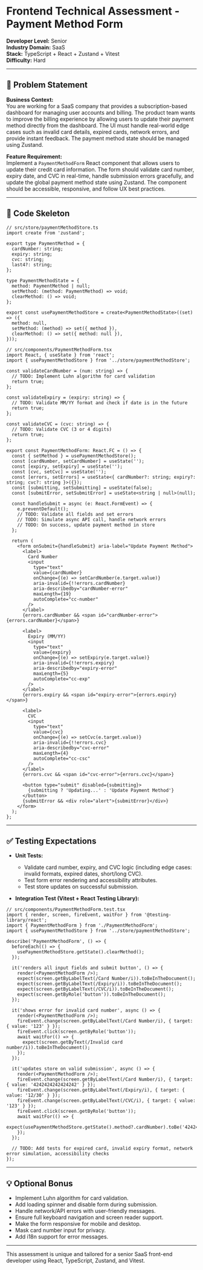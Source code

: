 # Frontend Technical Assessment - Payment Method Form

**Developer Level:** Senior  
**Industry Domain:** SaaS  
**Stack:** TypeScript + React + Zustand + Vitest  
**Difficulty:** Hard  

---

## 📘 Problem Statement

**Business Context:**  
You are working for a SaaS company that provides a subscription-based dashboard for managing user accounts and billing. The product team wants to improve the billing experience by allowing users to update their payment method directly from the dashboard. The UI must handle real-world edge cases such as invalid card details, expired cards, network errors, and provide instant feedback. The payment method state should be managed using Zustand.

**Feature Requirement:**  
Implement a `PaymentMethodForm` React component that allows users to update their credit card information. The form should validate card number, expiry date, and CVC in real-time, handle submission errors gracefully, and update the global payment method state using Zustand. The component should be accessible, responsive, and follow UX best practices.

---

## 🧩 Code Skeleton

```tsx
// src/store/paymentMethodStore.ts
import create from 'zustand';

export type PaymentMethod = {
  cardNumber: string;
  expiry: string;
  cvc: string;
  last4?: string;
};

type PaymentMethodState = {
  method: PaymentMethod | null;
  setMethod: (method: PaymentMethod) => void;
  clearMethod: () => void;
};

export const usePaymentMethodStore = create<PaymentMethodState>((set) => ({
  method: null,
  setMethod: (method) => set({ method }),
  clearMethod: () => set({ method: null }),
}));

// src/components/PaymentMethodForm.tsx
import React, { useState } from 'react';
import { usePaymentMethodStore } from '../store/paymentMethodStore';

const validateCardNumber = (num: string) => {
  // TODO: Implement Luhn algorithm for card validation
  return true;
};

const validateExpiry = (expiry: string) => {
  // TODO: Validate MM/YY format and check if date is in the future
  return true;
};

const validateCVC = (cvc: string) => {
  // TODO: Validate CVC (3 or 4 digits)
  return true;
};

export const PaymentMethodForm: React.FC = () => {
  const { setMethod } = usePaymentMethodStore();
  const [cardNumber, setCardNumber] = useState('');
  const [expiry, setExpiry] = useState('');
  const [cvc, setCvc] = useState('');
  const [errors, setErrors] = useState<{ cardNumber?: string; expiry?: string; cvc?: string }>({});
  const [submitting, setSubmitting] = useState(false);
  const [submitError, setSubmitError] = useState<string | null>(null);

  const handleSubmit = async (e: React.FormEvent) => {
    e.preventDefault();
    // TODO: Validate all fields and set errors
    // TODO: Simulate async API call, handle network errors
    // TODO: On success, update payment method in store
  };

  return (
    <form onSubmit={handleSubmit} aria-label="Update Payment Method">
      <label>
        Card Number
        <input
          type="text"
          value={cardNumber}
          onChange={(e) => setCardNumber(e.target.value)}
          aria-invalid={!!errors.cardNumber}
          aria-describedby="cardNumber-error"
          maxLength={19}
          autoComplete="cc-number"
        />
      </label>
      {errors.cardNumber && <span id="cardNumber-error">{errors.cardNumber}</span>}

      <label>
        Expiry (MM/YY)
        <input
          type="text"
          value={expiry}
          onChange={(e) => setExpiry(e.target.value)}
          aria-invalid={!!errors.expiry}
          aria-describedby="expiry-error"
          maxLength={5}
          autoComplete="cc-exp"
        />
      </label>
      {errors.expiry && <span id="expiry-error">{errors.expiry}</span>}

      <label>
        CVC
        <input
          type="text"
          value={cvc}
          onChange={(e) => setCvc(e.target.value)}
          aria-invalid={!!errors.cvc}
          aria-describedby="cvc-error"
          maxLength={4}
          autoComplete="cc-csc"
        />
      </label>
      {errors.cvc && <span id="cvc-error">{errors.cvc}</span>}

      <button type="submit" disabled={submitting}>
        {submitting ? 'Updating...' : 'Update Payment Method'}
      </button>
      {submitError && <div role="alert">{submitError}</div>}
    </form>
  );
};
```

---

## ✅ Testing Expectations

- **Unit Tests:**  
  - Validate card number, expiry, and CVC logic (including edge cases: invalid formats, expired dates, short/long CVC).
  - Test form error rendering and accessibility attributes.
  - Test store updates on successful submission.

- **Integration Test (Vitest + React Testing Library):**

```tsx
// src/components/PaymentMethodForm.test.tsx
import { render, screen, fireEvent, waitFor } from '@testing-library/react';
import { PaymentMethodForm } from './PaymentMethodForm';
import { usePaymentMethodStore } from '../store/paymentMethodStore';

describe('PaymentMethodForm', () => {
  beforeEach(() => {
    usePaymentMethodStore.getState().clearMethod();
  });

  it('renders all input fields and submit button', () => {
    render(<PaymentMethodForm />);
    expect(screen.getByLabelText(/Card Number/i)).toBeInTheDocument();
    expect(screen.getByLabelText(/Expiry/i)).toBeInTheDocument();
    expect(screen.getByLabelText(/CVC/i)).toBeInTheDocument();
    expect(screen.getByRole('button')).toBeInTheDocument();
  });

  it('shows error for invalid card number', async () => {
    render(<PaymentMethodForm />);
    fireEvent.change(screen.getByLabelText(/Card Number/i), { target: { value: '123' } });
    fireEvent.click(screen.getByRole('button'));
    await waitFor(() => {
      expect(screen.getByText(/Invalid card number/i)).toBeInTheDocument();
    });
  });

  it('updates store on valid submission', async () => {
    render(<PaymentMethodForm />);
    fireEvent.change(screen.getByLabelText(/Card Number/i), { target: { value: '4242424242424242' } });
    fireEvent.change(screen.getByLabelText(/Expiry/i), { target: { value: '12/30' } });
    fireEvent.change(screen.getByLabelText(/CVC/i), { target: { value: '123' } });
    fireEvent.click(screen.getByRole('button'));
    await waitFor(() => {
      expect(usePaymentMethodStore.getState().method?.cardNumber).toBe('4242424242424242');
    });
  });

  // TODO: Add tests for expired card, invalid expiry format, network error simulation, accessibility checks
});
```

---

## 💡 Optional Bonus

- Implement Luhn algorithm for card validation.
- Add loading spinner and disable form during submission.
- Handle network/API errors with user-friendly messages.
- Ensure full keyboard navigation and screen reader support.
- Make the form responsive for mobile and desktop.
- Mask card number input for privacy.
- Add i18n support for error messages.

---

This assessment is unique and tailored for a senior SaaS front-end developer using React, TypeScript, Zustand, and Vitest.